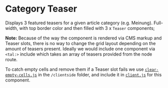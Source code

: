 # Category Teaser

Displays 3 featured teasers for a given article category (e.g. Meinung). Full-width, with top border color and then filled with 3 x `Teaser` components;

**Note:** Because of the way the component is rendered via CMS markup and Teaser slots, there is no way to change the grid layout depending on the amount of teasers present. Ideally we would include one component via `<tal:>` include which takes an array of teasers provided from the node route.

To catch empty cells and remove them if a Teaser slot fails we use [`clear-empty-cells.js`](/app/node_modules/clientside/clear-empty-cells.js) in the `/clientside` folder, and include it in [`client.js`](/app/client.js) for this component.
